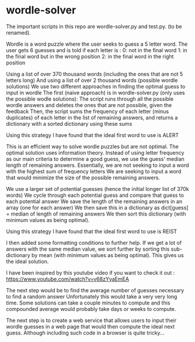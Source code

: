 # wordle-solver

The important scripts in this repo are wordle-solver.py and test.py. (to be renamed).

Wordle is a word puzzle where the user seeks to guess a 5 letter word. 
The user gets 6 guesses and is told if each letter is : 
0: not in the final word
1: in the final word but in the wrong position
2: in the final word in the right position

Using a list of over 370 thousand words (including the ones that are not 5 letters long)
And using a list of over 2 thousand words (possible wordle solutions)
We use two different approaches in finding the optimal guess to input in wordle
The first (naive approach) is in wordle-solver.py (only uses the possible wodle solutions):
  The script runs through all the possible wordle answers and deletes the ones that are not 
  possible, given the feedback
  Then, the script sums the frequency of each letter (minus duplicates) of each letter in the
  list of remaining answers, and returns a dictionary with a sorted dictionary using these sums

Using this strategy I have found that the ideal first word to use is ALERT

This is an efficient way to solve wordle puzzles but are not optimal.
The optimal solution uses information theory. Instead of using letter frequency as our main 
criteria to determine a good guess, we use the guess' median length of remaining answers.
Essentially, we are not seeking to input a word with the highest sum of frequency letters
We are seeking to input a word that would minimize the size of the possible remaining answers.

We use a larger set of potential guesses (hence the initial longer list of 370k words)
We cycle through each potential guess and compare that guess to each potential answer
We save the length of the remaining answers in an array (one for each answer)
We then save this in a dictionary as dict[guess] = median of length of remaining answers
We then sort this dictionary (with minimum values as being optimal).

Using this strategy I have found that the ideal first word to use is REIST

I then added some formatting conditions to further help. 
If we get a lot of answers with the same median value, we sort further by sorting this 
sub-dictionary by mean (with minimum values as being optimal). 
This gives us the ideal solution.

I have been inspired by this youtube video if you want to check it out : 
https://www.youtube.com/watch?v=v68zYyaEmEA


The next step would be to find the average number of guesses necessary to find a random answer
Unfortunately this would take a very very long time. Some solutions can take a couple minutes
to compute and this compounded average would probably take days or weeks to compute.

The next step is to create a web service that allows users to input their wordle guesses in a 
web page that would then compute the ideal next guess. Although including such code in a browser 
is quite tricky...
